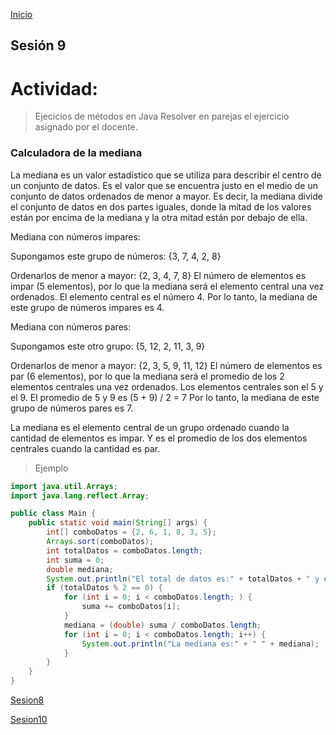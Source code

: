 <!-- No borrar o modificar -->
[Inicio](./index.md)

## Sesión 9 

# Actividad: 
>Ejecicios de métodos en Java
Resolver en parejas el ejercicio asignado por el docente.

### Calculadora de la mediana
La mediana es un valor estadístico que se utiliza para describir el centro de un conjunto de datos. Es el valor que se encuentra justo en el medio de un conjunto de datos ordenados de menor a mayor. Es decir, la mediana divide el conjunto de datos en dos partes iguales, donde la mitad de los valores están por encima de la mediana y la otra mitad están por debajo de ella.

Mediana con números impares:

Supongamos este grupo de números: {3, 7, 4, 2, 8}

Ordenarlos de menor a mayor: {2, 3, 4, 7, 8} El número de elementos es impar (5 elementos), por lo que la mediana será el elemento central una vez ordenados. El elemento central es el número 4. Por lo tanto, la mediana de este grupo de números impares es 4.

Mediana con números pares:

Supongamos este otro grupo: {5, 12, 2, 11, 3, 9}

Ordenarlos de menor a mayor: {2, 3, 5, 9, 11, 12} El número de elementos es par (6 elementos), por lo que la mediana será el promedio de los 2 elementos centrales una vez ordenados. Los elementos centrales son el 5 y el 9. El promedio de 5 y 9 es (5 + 9) / 2 = 7 Por lo tanto, la mediana de este grupo de números pares es 7.

La mediana es el elemento central de un grupo ordenado cuando la cantidad de elementos es impar. Y es el promedio de los dos elementos centrales cuando la cantidad es par.

>Ejemplo

```java
import java.util.Arrays;
import java.lang.reflect.Array;

public class Main {
    public static void main(String[] args) {
        int[] comboDatos = {2, 6, 1, 8, 3, 5};
        Arrays.sort(comboDatos);
        int totalDatos = comboDatos.length;
        int suma = 0;
        double mediana;
        System.out.println("El total de datos es:" + totalDatos + " y es par");
        if (totalDatos % 2 == 0) {
            for (int i = 0; i < comboDatos.length; ) {
                suma += comboDatos[i];
            }
            mediana = (double) suma / comboDatos.length;
            for (int i = 0; i < comboDatos.length; i++) {
                System.out.println("La mediana es:" + " " + mediana);
            }
        }
    }
}
```
[Sesion8](https://xeduark.github.io/Evidencias_logica_de_programacion/sesion8.html)

[Sesion10](https://xeduark.github.io/Evidencias_logica_de_programacion/sesion10.html)






